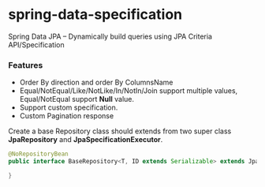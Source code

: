 # spring-data-specification
Spring Data JPA – Dynamically build queries using JPA Criteria API/Specification

### Features

* Order By direction and order By ColumnsName
* Equal/NotEqual/Like/NotLike/In/NotIn/Join support multiple values, Equal/NotEqual support **Null** value.
* Support custom specification.
* Custom Pagination response

Create a base Repository class should extends from two super class **JpaRepository** and **JpaSpecificationExecutor**.

```java
@NoRepositoryBean
public interface BaseRepository<T, ID extends Serializable> extends JpaRepository<T, ID> , JpaSpecificationExecutor<T> {

} 
```

